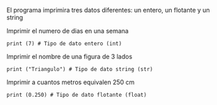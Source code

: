El programa imprimira tres datos diferentes: un entero,
 un flotante y un string

Imprimir el numero de dias en una semana 
```
print (7) # Tipo de dato entero (int)
```
Imprimir el nombre de una figura de 3 lados 
```
print ("Triangulo") # Tipo de dato string (str)
```
Imprimir a cuantos metros equivalen 250 cm
```
print (0.250) # Tipo de dato flotante (float)
```
